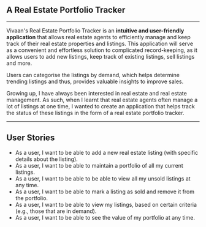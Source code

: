 ## A Real Estate Portfolio Tracker
___
Vivaan's Real Estate Portfolio Tracker is an **intuitive and user-friendly application** that allows real estate agents to 
efficiently manage and keep track of their real estate properties and listings. This application will
serve as a convenient and effortless solution to complicated record-keeping, as it allows users to add new listings, keep track
of existing listings, sell listings and more.

Users can categorise the listings by demand, which helps determine trending listings and thus, provides valuable insights
to improve sales.

Growing up, I have always been interested in real estate and real estate management. As such, when I learnt that real estate agents
often manage a lot of listings at one time, I wanted to create an application that helps track the status of these listings
in the form of a real estate portfolio tracker.

---
## User Stories
- As a user, I want to be able to add a new real estate listing (with specific details about the listing).
- As a user, I want to be able to maintain a portfolio of all my current listings.
- As a user, I want to be able to be able to view all my unsold listings at any time.
- As a user, I want to be able to mark a listing as sold and remove it from the portfolio.
- As a user, I want to be able to view my listings, based on certain criteria (e.g., those that are in demand).
- As a user, I want to be able to see the value of my portfolio at any time.